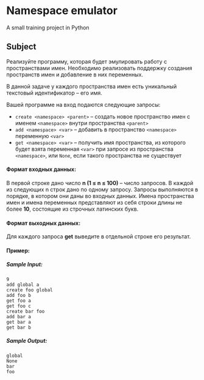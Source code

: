 # Namespace emulator

A small training project in Python

## Subject

Реализуйте программу, которая будет эмулировать работу с пространствами имен. Необходимо реализовать поддержку создания пространств имен и добавление в них переменных.

В данной задаче у каждого пространства имен есть уникальный текстовый идентификатор – его имя.

Вашей программе на вход подаются следующие запросы:
* `create <namespace> <parent>` –  создать новое пространство имен с именем `<namespace>` внутри пространства `<parent>`
* `add <namespace> <var>` – добавить в пространство `<namespace>` переменную `<var>`
* `get <namespace> <var>` – получить имя пространства, из которого будет взята переменная `<var>` при запросе из пространства `<namespace>`, или `None`, если такого пространства не существует

#### Формат входных данных:

В первой строке дано число __n (1 ≤ n ≤ 100)__ – число запросов.
В каждой из следующих n строк дано по одному запросу.
Запросы выполняются в порядке, в котором они даны во входных данных.
Имена пространства имен и имена переменных представляют из себя строки длины не более __10__, состоящие из строчных латинских букв.

#### Формат выходных данных:

Для каждого запроса __get__ выведите в отдельной строке его результат.

#### Пример:
##### Sample Input:
```
9
add global a
create foo global
add foo b
get foo a
get foo c
create bar foo
add bar a
get bar a
get bar b
```
##### Sample Output:
```
global
None
bar
foo
```
